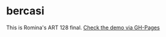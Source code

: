 # bercasi
This is Romina's ART 128 final. 
[Check the demo via GH-Pages](https://johndoenma.github.io/bercasi/)